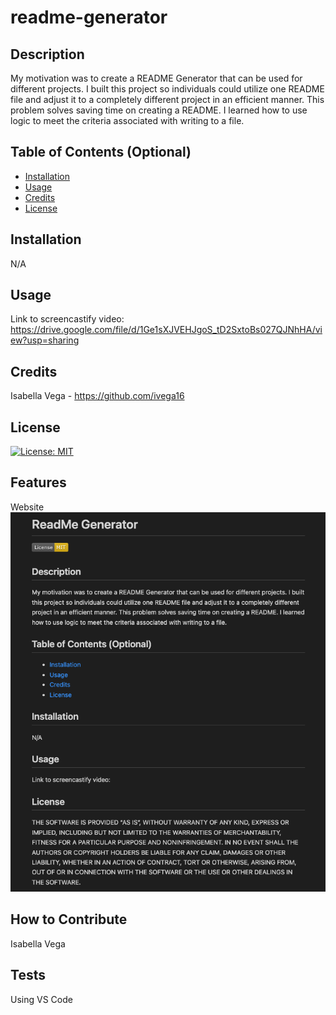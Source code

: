 # readme-generator

## Description

My motivation was to create a README Generator that can be used for different projects. I built this project so individuals could utilize one README file and adjust it to a completely different project in an efficient manner. This problem solves saving time on creating a README. I learned how to use logic to meet the criteria associated with writing to a file. 

## Table of Contents (Optional)

- [Installation](#installation)
- [Usage](#usage)
- [Credits](#credits)
- [License](#license)

## Installation

N/A

## Usage

Link to screencastify video: https://drive.google.com/file/d/1Ge1sXJVEHJgoS_tD2SxtoBs027QJNhHA/view?usp=sharing

## Credits

Isabella Vega - https://github.com/ivega16

## License

[![License: MIT](https://img.shields.io/badge/License-MIT-yellow.svg)](https://opensource.org/licenses/MIT)


## Features

Website
<img width="1460" alt="image" src="./images/image.png">


## How to Contribute

Isabella Vega

## Tests

Using VS Code
